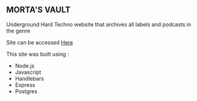 ## MORTA'S VAULT
Underground Hard Techno website that archives all labels and podcasts in the genre

Site can be accessed [Here](https://www.mortasvault.com)

This site was built using :
- Node.js
- Javascript
- Handlebars
- Express
- Postgres
